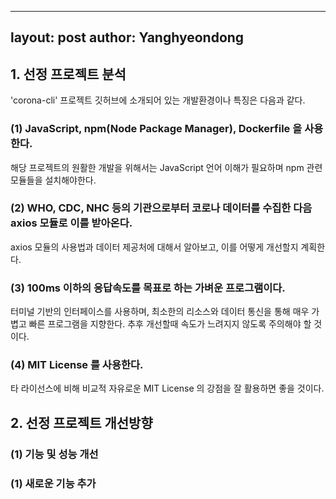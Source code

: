 
---
layout: post
author: Yanghyeondong
---
## 1. 선정 프로젝트 분석

'corona-cli' 프로젝트 깃허브에 소개되어 있는 개발환경이나 특징은 다음과 같다.
  
### (1) JavaScript, npm(Node Package Manager), Dockerfile 을 사용한다.

  해당 프로젝트의 원활한 개발을 위해서는 JavaScript 언어 이해가 필요하며 npm 관련 모듈들을 설치해야한다.
  
### (2) WHO, CDC, NHC 등의 기관으로부터 코로나 데이터를 수집한 다음 axios 모듈로 이를 받아온다.

  axios 모듈의 사용법과 데이터 제공처에 대해서 알아보고, 이를 어떻게 개선할지 계획한다.
  
### (3) 100ms 이하의 응답속도를 목표로 하는 가벼운 프로그램이다.

  터미널 기반의 인터페이스를 사용하며, 최소한의 리소스와 데이터 통신을 통해 매우 가볍고 빠른 프로그램을 지향한다.
  추후 개선할때 속도가 느려지지 않도록 주의해야 할 것이다.
  
### (4) MIT License 를 사용한다.
  
  타 라이선스에 비해 비교적 자유로운 MIT License 의 강점을 잘 활용하면 좋을 것이다.

## 2. 선정 프로젝트 개선방향

### (1) 기능 및 성능 개선


### (1) 새로운 기능 추가

